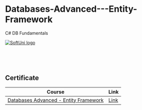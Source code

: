 # Databases-Advanced---Entity-Framework
C# DB Fundamentals


<a href="https://softuni.bg/trainings/courses" rel="Courses">  ![SoftUni logo][logo] <a/>

[logo]: http://innovationstarterbox.bg/wp-content/uploads/2016/05/Softuni_logo_trasparent.png "Logo Title Text 2"

<br/>
<br/>
<br/>

<h2> Certificate </h2>

|**Course**|**Link**| 
|---|---|
|<a href="https://softuni.bg/trainings/1972/databases-advanced-entity-framework-june-2018" > Databases Advanced - Entity Framework </a>   | <a href="https://softuni.bg/certificates/details/57788/0b6c9184"> Link</a> |
